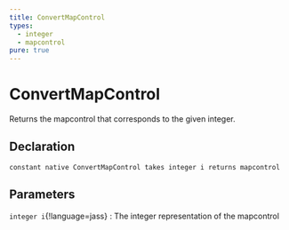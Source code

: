 ```yaml
---
title: ConvertMapControl
types:
  - integer
  - mapcontrol
pure: true
---
```


# ConvertMapControl
Returns the mapcontrol that corresponds to the given integer.

## Declaration

```jass
constant native ConvertMapControl takes integer i returns mapcontrol
```

## Parameters
`integer i`{!language=jass}
: The integer representation of the mapcontrol
